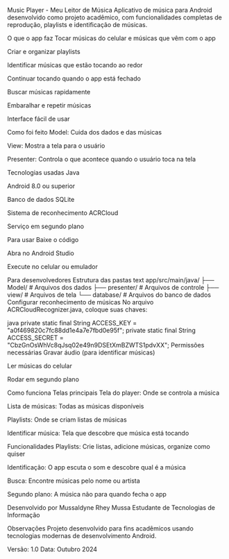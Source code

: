 Music Player - Meu Leitor de Música
Aplicativo de música para Android desenvolvido como projeto acadêmico, com funcionalidades completas de reprodução, playlists e identificação de músicas.

O que o app faz
Tocar músicas do celular e músicas que vêm com o app

Criar e organizar playlists

Identificar músicas que estão tocando ao redor

Continuar tocando quando o app está fechado

Buscar músicas rapidamente

Embaralhar e repetir músicas

Interface fácil de usar

Como foi feito
Model: Cuida dos dados e das músicas

View: Mostra a tela para o usuário

Presenter: Controla o que acontece quando o usuário toca na tela

Tecnologias usadas
Java

Android 8.0 ou superior

Banco de dados SQLite

Sistema de reconhecimento ACRCloud

Serviço em segundo plano

Para usar
Baixe o código

Abra no Android Studio

Execute no celular ou emulador

Para desenvolvedores
Estrutura das pastas
text
app/src/main/java/
├── Model/              # Arquivos dos dados
├── presenter/          # Arquivos de controle
├── view/               # Arquivos de tela
└── database/           # Arquivos do banco de dados
Configurar reconhecimento de músicas
No arquivo ACRCloudRecognizer.java, coloque suas chaves:

java
private static final String ACCESS_KEY = "a0f469820c7fc88dd1e4a7e7fbd0e95f";
private static final String ACCESS_SECRET = "CbzGnOsWhVc8qJsq02e49n9DSEtXmBZWTS1pdvXX";
Permissões necessárias
Gravar áudio (para identificar músicas)

Ler músicas do celular

Rodar em segundo plano

Como funciona
Telas principais
Tela do player: Onde se controla a música

Lista de músicas: Todas as músicas disponíveis

Playlists: Onde se criam listas de músicas

Identificar música: Tela que descobre que música está tocando

Funcionalidades
Playlists: Crie listas, adicione músicas, organize como quiser

Identificação: O app escuta o som e descobre qual é a música

Busca: Encontre músicas pelo nome ou artista

Segundo plano: A música não para quando fecha o app

Desenvolvido por
Mussaldyne Rhey Mussa
Estudante de Tecnologias de Informação

Observações
Projeto desenvolvido para fins acadêmicos usando tecnologias modernas de desenvolvimento Android.

Versão: 1.0
Data: Outubro 2024
